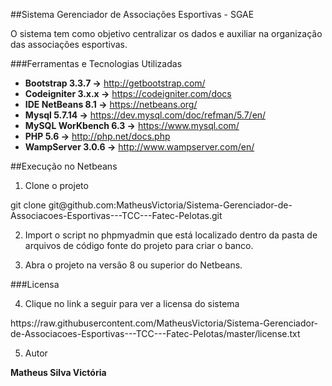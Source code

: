 
##Sistema Gerenciador de Associações Esportivas - SGAE

O sistema tem como objetivo centralizar os dados e auxiliar na organização das associações esportivas.

###Ferramentas e Tecnologias Utilizadas

* **Bootstrap 3.3.7 ->**      http://getbootstrap.com/
* **Codeigniter 3.x.x ->**    https://codeigniter.com/docs
* **IDE NetBeans 8.1 ->**     https://netbeans.org/
* **Mysql 5.7.14 ->**         https://dev.mysql.com/doc/refman/5.7/en/
* **MySQL WorKbench 6.3 ->**  https://www.mysql.com/
* **PHP 5.6 ->**              http://php.net/docs.php
* **WampServer 3.0.6 ->**     http://www.wampserver.com/en/

##Execução no Netbeans

1. Clone o projeto 

<p>git clone git@github.com:MatheusVictoria/Sistema-Gerenciador-de-Associacoes-Esportivas---TCC---Fatec-Pelotas.git<p>

2. Import o script no phpmyadmin que está localizado dentro da pasta de arquivos de código fonte do projeto para criar o banco.

3. Abra o projeto na versão 8 ou superior do Netbeans.

###Licensa

4. Clique no link a seguir para ver a licensa do sistema 

<p>https://raw.githubusercontent.com/MatheusVictoria/Sistema-Gerenciador-de-Associacoes-Esportivas---TCC---Fatec-Pelotas/master/license.txt<p>

5. Autor

**Matheus Silva Victória**

